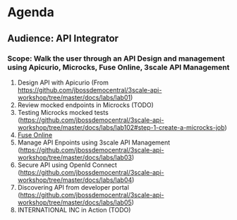 # Agenda
## Audience: API Integrator
### Scope: Walk the user through an API Design and management using Apicurio, Microcks, Fuse Online, 3scale API Management 

1. Design API with Apicurio (From https://github.com/jbossdemocentral/3scale-api-workshop/tree/master/docs/labs/lab01)
2. Review mocked endpoints in Microcks (TODO)
3. Testing Microcks mocked tests (https://github.com/jbossdemocentral/3scale-api-workshop/tree/master/docs/labs/lab102#step-1-create-a-microcks-job) 
4. [Fuse Online](lab04/#lab-4) 
5. Manage API Enpoints using 3scale API Management (https://github.com/jbossdemocentral/3scale-api-workshop/tree/master/docs/labs/lab03) 
6. Secure API using OpenId Connect (https://github.com/jbossdemocentral/3scale-api-workshop/tree/master/docs/labs/lab04) 
7. Discovering API from developer portal (https://github.com/jbossdemocentral/3scale-api-workshop/tree/master/docs/labs/lab05)
8. INTERNATIONAL INC in Action (TODO)
